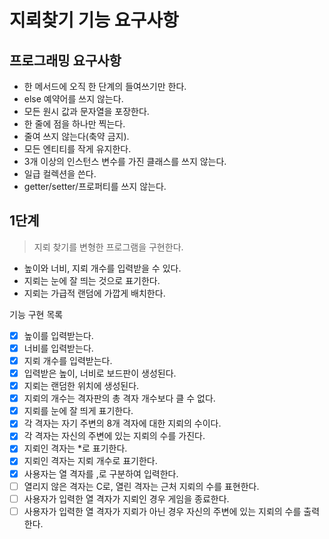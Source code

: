 # 지뢰찾기 기능 요구사항

## 프로그래밍 요구사항
- 한 메서드에 오직 한 단계의 들여쓰기만 한다.
- else 예약어를 쓰지 않는다.
- 모든 원시 값과 문자열을 포장한다.
- 한 줄에 점을 하나만 찍는다.
- 줄여 쓰지 않는다(축약 금지).
- 모든 엔티티를 작게 유지한다.
- 3개 이상의 인스턴스 변수를 가진 클래스를 쓰지 않는다.
- 일급 컬렉션을 쓴다.
- getter/setter/프로퍼티를 쓰지 않는다.

## 1단계
> 지뢰 찾기를 변형한 프로그램을 구현한다.

- 높이와 너비, 지뢰 개수를 입력받을 수 있다.
- 지뢰는 눈에 잘 띄는 것으로 표기한다.
- 지뢰는 가급적 랜덤에 가깝게 배치한다.

기능 구현 목록

- [X] 높이를 입력받는다.
- [X] 너비를 입력받는다.
- [X] 지뢰 개수를 입력받는다.
- [X] 입력받은 높이, 너비로 보드판이 생성된다.
- [X] 지뢰는 랜덤한 위치에 생성된다.
- [X] 지뢰의 개수는 격자판의 총 격자 개수보다 클 수 없다.
- [X] 지뢰를 눈에 잘 띄게 표기한다.
- [X] 각 격자는 자기 주변의 8개 격자에 대한 지뢰의 수이다.
- [X] 각 격자는 자신의 주변에 있는 지뢰의 수를 가진다.
- [X] 지뢰인 격자는 *로 표기한다.
- [X] 지뢰인 격자는 지뢰 개수로 표기한다.
- [X] 사용자는 열 격자를 ,로 구분하여 입력한다.
- [ ] 열리지 않은 격자는 C로, 열린 격자는 근처 지뢰의 수를 표현한다.
- [ ] 사용자가 입력한 열 격자가 지뢰인 경우 게임을 종료한다.
- [ ] 사용자가 입력한 열 격자가 지뢰가 아닌 경우 자신의 주변에 있는 지뢰의 수를 출력한다.
